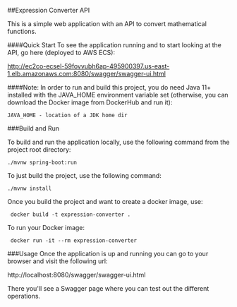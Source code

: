##Expression Converter API

This is a simple web application with an API to convert mathematical functions.

####Quick Start
To see the application running and to start looking at the API, go here (deployed to AWS ECS):

http://ec2co-ecsel-59fovvubh6ap-495900397.us-east-1.elb.amazonaws.com:8080/swagger/swagger-ui.html

####Note:
In order to run and build this project, you do need Java 11+ installed with the JAVA_HOME environment variable set (otherwise, you can download the Docker image from DockerHub and run it):

    JAVA_HOME - location of a JDK home dir
    
###Build and Run    

To build and run the application locally, use the following command from the project root directory:

    ./mvnw spring-boot:run
    
To just build the project, use the following command:
    
    ./mvnw install

Once you build the project and want to create a docker image, use:

     docker build -t expression-converter .
     
To run your Docker image:
   
     docker run -it --rm expression-converter
     
###Usage
Once the application is up and running you can go to your browser and visit the following url:

http://localhost:8080/swagger/swagger-ui.html     

There you'll see a Swagger page where you can test out the different operations.